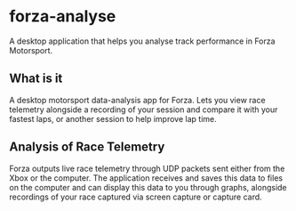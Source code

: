 # forza-analyse
A desktop application that helps you analyse track performance in Forza Motorsport.

## What is it
A desktop motorsport data-analysis app for Forza. Lets you view race telemetry alongside a recording of your session and compare it with your fastest laps, or another session to help improve lap time.

## Analysis of Race Telemetry
Forza outputs live race telemetry through UDP packets sent either from the Xbox or the computer. The application receives and saves
this data to files on the computer and can display this data to you through graphs, alongside recordings of your race captured via screen capture or capture card.
